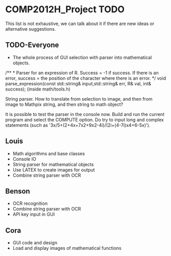 # COMP2012H_Project TODO

This list is not exhaustive, we can talk about it if there are new ideas or alternative suggestions.

## TODO-Everyone
* The whole process of GUI selection with parser into mathematical objects.
<a>
/**
 * Parser for an expression of R. Success = -1 if success. If there is an error, success = the position of the character where there is an error.
*/
</a>
void parse_expression(const std::string& input,std::string& err, R& val, int& success); (inside math/tools.h)

String parser. How to translate from selection to image, and then from image to Mathpix string, and then string to math object?

It is possible to test the parser in the console now. Build and run the current program and select the COMPUTE option. Do try to input long and complex statements (such as '3x/5+(2+4x+7x2+9x2-4i)/(2i+(4-7i)x4+6-5x)').

## Louis
* Math algorithms and base classes
* Console IO
* String parser for mathematical objects
* Use LATEX to create images for output
* Combine string parser with OCR

## Benson
* OCR recognition
* Combine string parser with OCR
* API key input in GUI

## Cora
* GUI code and design
* Load and display images of mathematical functions 
